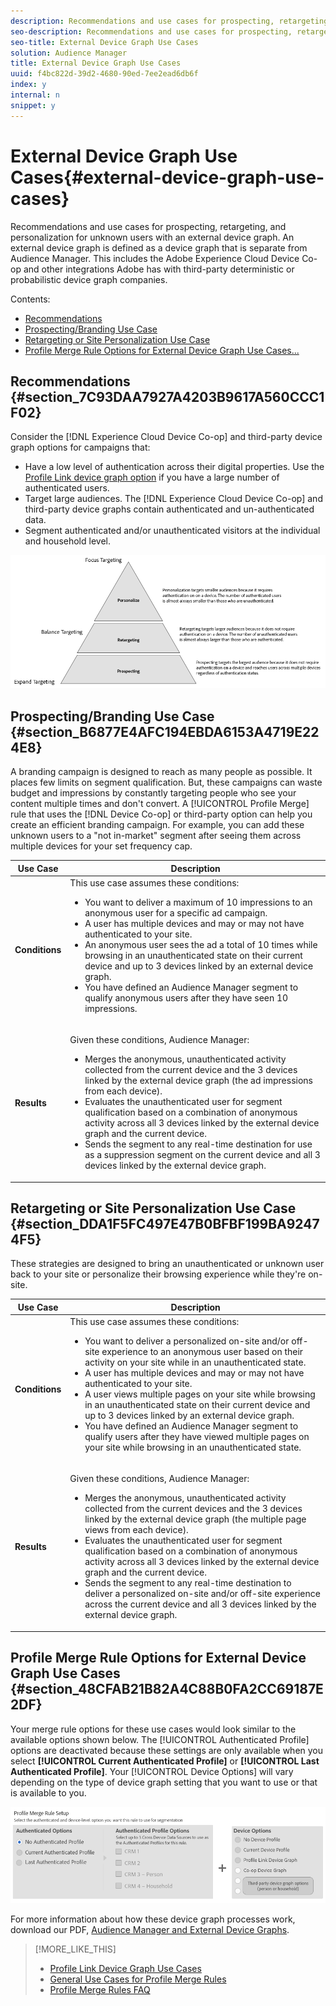 ```yaml
---
description: Recommendations and use cases for prospecting, retargeting, and personalization for unknown users with an external device graph. An external device graph is defined as a device graph that is separate from Audience Manager. This includes the Adobe Experience Cloud Device Co-op and other integrations Adobe has with third-party deterministic or probabilistic device graph companies.
seo-description: Recommendations and use cases for prospecting, retargeting, and personalization for unknown users with an external device graph. An external device graph is defined as a device graph that is separate from Audience Manager. This includes the Adobe Experience Cloud Device Co-op and other integrations Adobe has with third-party deterministic or probabilistic device graph companies.
seo-title: External Device Graph Use Cases
solution: Audience Manager
title: External Device Graph Use Cases
uuid: f4bc822d-39d2-4680-90ed-7ee2ead6db6f
index: y
internal: n
snippet: y
---
```


# External Device Graph Use Cases{#external-device-graph-use-cases}

Recommendations and use cases for prospecting, retargeting, and personalization for unknown users with an external device graph. An external device graph is defined as a device graph that is separate from Audience Manager. This includes the Adobe Experience Cloud Device Co-op and other integrations Adobe has with third-party deterministic or probabilistic device graph companies.

Contents:

<ul class="simplelist"> 
 <li> <a href="../../c-features/profile-merge-rules/external-graph-use-cases.md#section_7C93DAA7927A4203B9617A560CCC1F02"> Recommendations </a> </li> 
 <li> <a href="../../c-features/profile-merge-rules/external-graph-use-cases.md#section_B6877E4AFC194EBDA6153A4719E224E8"> Prospecting/Branding Use Case </a> </li> 
 <li> <a href="../../c-features/profile-merge-rules/external-graph-use-cases.md#section_DDA1F5FC497E47B0BFBF199BA92474F5"> Retargeting or Site Personalization Use Case </a> </li> 
 <li> <a href="../../c-features/profile-merge-rules/external-graph-use-cases.md#section_48CFAB21B82A4C88B0FA2CC69187E2DF"> Profile Merge Rule Options for External Device Graph Use Cases... </a> </li> 
</ul>

## Recommendations {#section_7C93DAA7927A4203B9617A560CCC1F02}

Consider the [!DNL Experience Cloud Device Co-op] and third-party device graph options for campaigns that:

* Have a low level of authentication across their digital properties. Use the [Profile Link device graph option](../../c-features/profile-merge-rules/merge-rule-definitions.md#section_E83D68EC2ADA4030B1D0206AE6A6E8BF) if you have a large number of authenticated users. 
* Target large audiences. The [!DNL Experience Cloud Device Co-op] and third-party device graphs contain authenticated and un-authenticated data. 
* Segment authenticated and/or unauthenticated visitors at the individual and household level.

![](assets/merge-rule-triangle1.png)

## Prospecting/Branding Use Case {#section_B6877E4AFC194EBDA6153A4719E224E8}

A branding campaign is designed to reach as many people as possible. It places few limits on segment qualification. But, these campaigns can waste budget and impressions by constantly targeting people who see your content multiple times and don't convert. A [!UICONTROL Profile Merge] rule that uses the [!DNL Device Co-op] or third-party option can help you create an efficient branding campaign. For example, you can add these unknown users to a "not in-market" segment after seeing them across multiple devices for your set frequency cap.

<table id="table_00F6EED172574E80A38CADA8A92A23B1"> 
 <thead> 
  <tr> 
   <th colname="col1" class="entry"> Use Case </th> 
   <th colname="col2" class="entry"> Description </th> 
  </tr> 
 </thead>
 <tbody> 
  <tr> 
   <td colname="col1"> <p> <b>Conditions</b> </p> </td> 
   <td colname="col2">This use case assumes these conditions: <p> 
     <ul id="ul_F5CA7EE525774F7EBA5FBB5F94E4EDC8"> 
      <li id="li_81AE304924724146A24FAB5B6533AD8E">You want to deliver a maximum of 10 impressions to an anonymous user for a specific ad campaign. </li> 
      <li id="li_E371F989735245B0B82433DE240D56D0">A user has multiple devices and may or may not have authenticated to your site. </li> 
      <li id="li_9231ABE15CA249E6B79D8BF0E511FD33">An anonymous user sees the ad a total of 10 times while browsing in an unauthenticated state on their current device and up to 3 devices linked by an external device graph. </li> 
      <li id="li_8C276C07019C49EFA3A0D0D54CF73C31">You have defined an <span class="keyword"> Audience Manager</span> segment to qualify anonymous users after they have seen 10 impressions. </li> 
     </ul> </p> </td> 
  </tr> 
  <tr> 
   <td colname="col1"> <p> <b>Results</b> </p> </td> 
   <td colname="col2"> <p>Given these conditions, <span class="keyword"> Audience Manager</span>: </p> <p> 
     <ul id="ul_8E988B1005324526BC6DC6637BBACCFB"> 
      <li id="li_C9DD546754914BACB8F4C92C7D4ED70E">Merges the anonymous, unauthenticated activity collected from the current device and the 3 devices linked by the external device graph (the ad impressions from each device). </li> 
      <li id="li_FB55CB9116074525BA30FF062D1136AE">Evaluates the unauthenticated user for segment qualification based on a combination of anonymous activity across all 3 devices linked by the external device graph and the current device. </li> 
      <li id="li_B28EB32F718145A7ABBDAC0AF75E2AFC">Sends the segment to any real-time destination for use as a suppression segment on the current device and all 3 devices linked by the external device graph. </li> 
     </ul> </p> </td> 
  </tr> 
 </tbody> 
</table>

## Retargeting or Site Personalization Use Case {#section_DDA1F5FC497E47B0BFBF199BA92474F5}

These strategies are designed to bring an unauthenticated or unknown user back to your site or personalize their browsing experience while they're on-site.

<table id="table_0EE2052AA3E744B3B76036FC06B5A453"> 
 <thead> 
  <tr> 
   <th colname="col1" class="entry"> Use Case </th> 
   <th colname="col2" class="entry"> Description </th> 
  </tr> 
 </thead>
 <tbody> 
  <tr> 
   <td colname="col1"> <p> <b>Conditions</b> </p> </td> 
   <td colname="col2">This use case assumes these conditions: <p> 
     <ul id="ul_FD0B869B4AF3453FAEC9BA3A45ABF039"> 
      <li id="li_8E30BAED42E94AB3B81FCB1C7464E5FC">You want to deliver a personalized on-site and/or off-site experience to an anonymous user based on their activity on your site while in an unauthenticated state. </li> 
      <li id="li_3DBE53BA94324F1BA1C52A37AD4E426C">A user has multiple devices and may or may not have authenticated to your site. </li> 
      <li id="li_F867AFBDC1A54CD6A68AB0EC196E27C9">A user views multiple pages on your site while browsing in an unauthenticated state on their current device and up to 3 devices linked by an external device graph. </li> 
      <li id="li_7E35D77949CE4E69BD51655AA4C40BEE">You have defined an <span class="keyword"> Audience Manager</span> segment to qualify users after they have viewed multiple pages on your site while browsing in an unauthenticated state. </li> 
     </ul> </p> </td> 
  </tr> 
  <tr> 
   <td colname="col1"> <p> <b>Results</b> </p> </td> 
   <td colname="col2"> <p>Given these conditions, <span class="wintitle"> Audience Manager</span>: </p> <p> 
     <ul id="ul_301339426B0643B295DC5B17E1939CFB"> 
      <li id="li_7E8BC3B179804F4A929497DE81E76911">Merges the anonymous, unauthenticated activity collected from the current devices and the 3 devices linked by the external device graph (the multiple page views from each device). </li> 
      <li id="li_803EFD58AA124A5BBC8279C4DC695544">Evaluates the unauthenticated user for segment qualification based on a combination of anonymous activity across all 3 devices linked by the external device graph and the current device. </li> 
      <li id="li_98D749268CC5456CBC9CF3BF5EB91BA8">Sends the segment to any real-time destination to deliver a personalized on-site and/or off-site experience across the current device and all 3 devices linked by the external device graph. </li> 
     </ul> </p> </td> 
  </tr> 
 </tbody> 
</table>

## Profile Merge Rule Options for External Device Graph Use Cases {#section_48CFAB21B82A4C88B0FA2CC69187E2DF}

Your merge rule options for these use cases would look similar to the available options shown below. The [!UICONTROL Authenticated Profile] options are deactivated because these settings are only available when you select **[!UICONTROL Current Authenticated Profile]** or **[!UICONTROL Last Authenticated Profile]**. Your [!UICONTROL Device Options] will vary depending on the type of device graph setting that you want to use or that is available to you.

![](assets/merge-rules-external.png)

For more information about how these device graph processes work, download our PDF, [Audience Manager and External Device Graphs](https://marketing.adobe.com/resources/help/en_US/aam/downloads/AAM_Device_Graphs.pdf). 

>[!MORE_LIKE_THIS]
>
>* [Profile Link Device Graph Use Cases](../../c-features/profile-merge-rules/profile-link-use-case.md#concept_5D9D32E18BB94F318A8BA0229335F1B9)
>* [General Use Cases for Profile Merge Rules](../../c-features/profile-merge-rules/merge-rule-targeting-options.md#concept_7F8EC9D100AE442185B2C3EE65814DD2)
>* [Profile Merge Rules FAQ](../../faq/faq-profile-merge.md#concept_C8E29A974E194B62B0BAC1CCDD0DF4FF)
